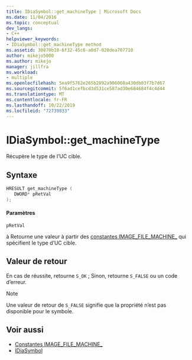 ```yaml
---
title: IDiaSymbol::get_machineType | Microsoft Docs
ms.date: 11/04/2016
ms.topic: conceptual
dev_langs:
- C++
helpviewer_keywords:
- IDiaSymbol::get_machineType method
ms.assetid: 30870b10-6f32-45c6-a0d7-020dea707710
author: mikejo5000
ms.author: mikejo
manager: jillfra
ms.workload:
- multiple
ms.openlocfilehash: 5ea9f5762e265b2892a906060a430db03f7b7d67
ms.sourcegitcommit: 5f6ad1cefbcd3d531ce587ad30e684684f4c4d44
ms.translationtype: MT
ms.contentlocale: fr-FR
ms.lasthandoff: 10/22/2019
ms.locfileid: "72739833"
---
```

# <a name="idiasymbolget_machinetype"></a>IDiaSymbol::get_machineType
Récupère le type de l’UC cible.

## <a name="syntax"></a>Syntaxe

```C++
HRESULT get_machineType ( 
   DWORD* pRetVal
);
```

#### <a name="parameters"></a>Paramètres
 `pRetVal`

à Retourne une valeur à partir des [constantes IMAGE_FILE_MACHINE_](/windows/desktop/SysInfo/image-file-machine-constants) qui spécifient le type d’UC cible.

## <a name="return-value"></a>Valeur de retour
 En cas de réussite, retourne `S_OK` ; Sinon, retourne `S_FALSE` ou un code d’erreur.

> [!NOTE]
> Une valeur de retour de `S_FALSE` signifie que la propriété n’est pas disponible pour le symbole.

## <a name="see-also"></a>Voir aussi
- [Constantes IMAGE_FILE_MACHINE_](/windows/desktop/SysInfo/image-file-machine-constants) 
- [IDiaSymbol](../../debugger/debug-interface-access/idiasymbol.md)